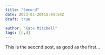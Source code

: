 ```yaml
---
title: "Second"
date: 2023-03-20T15:44:54Z
draft: true

author: "Kate Mitchell"
tags: [c,d]
---
```


This is the seocnd post, as good as the first...
